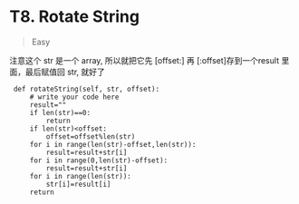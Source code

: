 # T8. Rotate String

> Easy 

注意这个 str 是一个 array, 所以就把它先 [offset:] 再 [:offset]存到一个result 里面，最后赋值回 str, 就好了

```
 def rotateString(self, str, offset):
     # write your code here
     result=""
     if len(str)==0:
         return 
     if len(str)<offset:
         offset=offset%len(str)
     for i in range(len(str)-offset,len(str)):
         result=result+str[i]
     for i in range(0,len(str)-offset):
         result=result+str[i]
     for i in range(len(str)):
         str[i]=result[i]
     return
```



